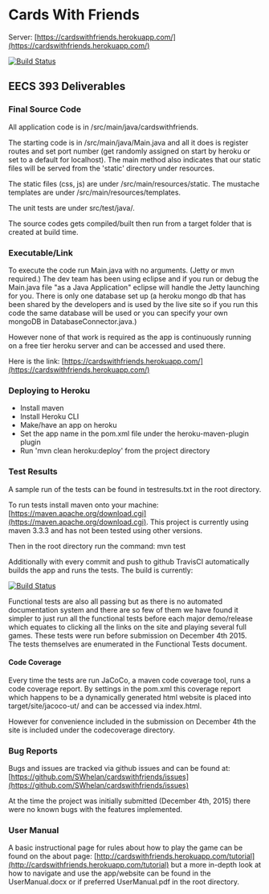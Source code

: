 # Cards With Friends

Server: [https://cardswithfriends.herokuapp.com/](https://cardswithfriends.herokuapp.com/)

[![Build Status](https://travis-ci.org/SWhelan/cardswithfriends.svg?branch=master)](https://travis-ci.org/SWhelan/cardswithfriends)

## EECS 393 Deliverables

### Final Source Code

All application code is in /src/main/java/cardswithfriends.

The starting code is in /src/main/java/Main.java and all it does is register routes and set port number (get randomly assigned on start by heroku or set to a default for localhost). The main method also indicates that our static files will be served from the 'static' directory under resources.

The static files (css, js) are under /src/main/resources/static.
The mustache templates are under /src/main/resources/templates.

The unit tests are under src/test/java/.

The source codes gets compiled/built then run from a target folder that is created at build time.

### Executable/Link

To execute the code run Main.java with no arguments. (Jetty or mvn required.) The dev team has been using eclipse and if you run or debug the Main.java file "as a Java Application" eclipse will handle the Jetty launching for you. There is only one database set up (a heroku mongo db that has been shared by the developers and is used by the live site so if you run this code the same database will be used or you can specify your own mongoDB in DatabaseConnector.java.) 

However none of that work is required as the app is continuously running on a free tier heroku server and can be accessed and used there.

Here is the link: [https://cardswithfriends.herokuapp.com/](https://cardswithfriends.herokuapp.com/)

### Deploying to Heroku

- Install maven
- Install Heroku CLI
- Make/have an app on heroku
- Set the app name in the pom.xml file under the heroku-maven-plugin plugin
- Run 'mvn clean heroku:deploy' from the project directory

### Test Results

A sample run of the tests can be found in testresults.txt in the root directory.

To run tests install maven onto your machine: [https://maven.apache.org/download.cgi](https://maven.apache.org/download.cgi). This project is currently using maven 3.3.3 and has not been tested using other versions.

Then in the root directory run the command:
	mvn test
	
Additionally with every commit and push to github TravisCI automatically builds the app and runs the tests. The build is currently:

[![Build Status](https://travis-ci.org/SWhelan/cardswithfriends.svg?branch=master)](https://travis-ci.org/SWhelan/cardswithfriends)

Functional tests are also all passing but as there is no automated documentation system and there are so few of them we have found it simpler to just run all the functional tests before each major demo/release which equates to clicking all the links on the site and playing several full games. These tests were run before submission on December 4th 2015. The tests themselves are enumerated in the Functional Tests document.

#### Code Coverage

Every time the tests are run JaCoCo, a maven code coverage tool, runs a code coverage report. By settings in the pom.xml this coverage report which happens to be a dynamically generated html website is placed into target/site/jacoco-ut/ and can be accessed via index.html.

However for convenience included in the submission on December 4th the site is included under the codecoverage directory.

### Bug Reports

Bugs and issues are tracked via github issues and can be found at: [https://github.com/SWhelan/cardswithfriends/issues](https://github.com/SWhelan/cardswithfriends/issues)

At the time the project was initially submitted (December 4th, 2015) there were no known bugs with the features implemented.

### User Manual

A basic instructional page for rules about how to play the game can be found on the about page: [http://cardswithfriends.herokuapp.com/tutorial](http://cardswithfriends.herokuapp.com/tutorial) but a more in-depth look at how to navigate and use the app/website can be found in the UserManual.docx or if preferred UserManual.pdf in the root directory.

